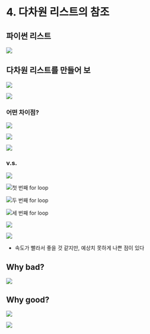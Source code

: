 # 4. 다차원 리스트의 참조

## 파이썬 리스트

![](.gitbook/assets/2019-12-29-2.53.38.png)

## 다차원 리스트를 만들어 보

![](.gitbook/assets/2019-12-29-2.54.28.png)

![](.gitbook/assets/2019-12-29-2.55.39.png)

### 어떤 차이점?

![](.gitbook/assets/2019-12-29-3.00.53.png)

![](.gitbook/assets/2019-12-29-3.01.30.png)

![](.gitbook/assets/2019-12-29-3.01.40.png)

### v.s.

![](.gitbook/assets/2019-12-29-3.03.08.png)

![&#xCCAB; &#xBC88;&#xC9F8; for loop](.gitbook/assets/2019-12-29-3.03.34.png)

![&#xB450; &#xBC88;&#xC9F8; for loop](.gitbook/assets/2019-12-29-3.04.00.png)

![&#xC138; &#xBC88;&#xC9F8; for loop](.gitbook/assets/2019-12-29-3.04.33.png)

![](.gitbook/assets/2019-12-29-3.04.40.png)

![](.gitbook/assets/2019-12-29-3.05.05.png)

* 속도가 빨라서 좋을 것 같지만, 예상치 못하게 나쁜 점이 있다

## Why bad?

![](.gitbook/assets/2019-12-29-3.07.17.png)

## Why good?

![](.gitbook/assets/2019-12-29-3.08.01.png)

![](.gitbook/assets/2019-12-29-3.09.06.png)



